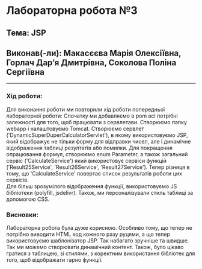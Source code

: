 # Лабораторна робота №3
## Тема: JSP
## Виконав(-ли): Макасєєва Марія Олексіївна, Горлач Дарʼя Дмитрівна, Соколова Поліна Сергіївна
---
### **Хід роботи:**
Для виконання роботи ми повторили хід роботи попередньої лабораторної роботи:
Cпочатку ми добавляємо в pom всі потрібні залежності для того, щоб працювати з сервлетави.
Cтворюємо папку webapp і налаштовуємо Tomcat.
Cтворюємо сервлет ('DynamicSuperDuperCalculatorServlet'), в якому використовуємо JSP, який відображує не тільки форму для відправки чисел, але і динамічне відображення таблиці резултатів або помилки.
Для покращення опрацювання формул, створюємо enum Parameter, а також загальний сервіс ('CalculateService') який використовує сервіси функцій ('Result25Service', 'Result26Service', 'Result27Service'). Тепер різниця в тому, що 'CalculateService' повертає список результатів роботи цих сервісів.  
Для більш зрозумілого відображення функції, використовуємо JS бібліотеки (polyfill, jsdelivr).
Також, ми персоналізували стиль таблиці за допомогою CSS.  

### **Висновки:** 
Лабораторна робота була дуже корисною. Особливо тому, що тепер не потрібно виводити HTML код кожного разу руцями, а що тепер використовуємо шаблонізатор JSP. Так набагато зручніше та швидше. Так ми можемо створювати динамічний контент. Також, було цікаво гратися з таблицею, зі стилями, з коректним використання бібліотек для того, щоб відображати гарно функції.
```
